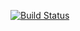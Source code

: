 [![Build Status](https://travis-ci.org/cionkubes/cion-web.svg?branch=master)](https://travis-ci.org/cionkubes/cion-web)
